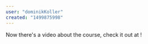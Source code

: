 ```yaml
---
user: "dominikKoller"
created: "1499875998"
---
```


Now there's a video about the course, check it out at [](http://vvvv.academy) !
